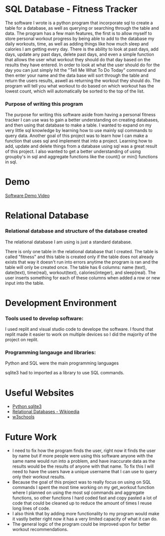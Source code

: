 # SQL Database - Fitness Tracker


The software I wrote is a python program that incorporate sql to create a table for a database, as well as querying or searching through the table and data. The program has a few main features, the first is to allow myself to store personal workout progress by being able to add to the database my daily workouts, time, as well as adding things like how much sleep and calories I am getting every day. There is the ability to look at past days, add days, update any past days, delete past days, and even a simple function that allows the user what workout they should do that day based on the results they have entered. In order to look at what the user should do for the day you can just simply hit the "Tell Me What To Do Today" command and then enter your name and the data base will sort through the table and return the users results, aswell as returning the workout they should do. The program will tell you what workout to do based on which workout has the lowest count, which will automatically be sorted to the top of the list.  

### Purpose of writing this program

The purpose for writing this software aside from having a personal fitness tracker I can use was to gain a better understanding on creating databases, and then using that database to make a table. I wanted to expand on my very little sql knowledge by learning how to use mainly sql commands to query data. Another goal of this project was to learn how I can make a function that uses sql and implement that into a project. Learning how to add, update and delete things from a database using sql was a great result of this project. I also wanted to get a better understanding of using groupby's in sql and aggregate functions like the count() or min() functions in sql. 

# Demo

[Software Demo Video](https://youtu.be/DCB5uuuwEX8)

# Relational Database

### Relational database and structure of the database created

The relational database I am using is just a standard database.

There is only one table in the relational database that I created. The table is called "fitness" and this table is created only if the table does not already exists that way it doesn't run into errors anytime the program is ran and the table will only be created once. The table has 6 columns: name (text), date(text), time(real), workout(text), calories(integer), and sleep(real). The user inserts something for each of these columns when added a row or new input into the table. 

# Development Environment

### Tools used to develop software:

I used replit and visual studio code to develope the software. I found that replit made it easier to work on multiple devices so I did the majority of the project on replit.

### Programming langauge and libraries:

Python and SQL were the main programming languages

sqlite3 had to imported as a library to use SQL commands.

# Useful Websites

* [Python sqlite3](https://docs.python.org/3.8/library/sqlite3.html)
* [Relational Databases - Wikipedia](https://en.wikipedia.org/wiki/Relational_database)
* [w3schools](https://www.w3schools.com/sql/)

# Future Work

* I need to fix how the program finds the user, right now it finds the user by name but if more people were using this software anyone with the same name would run into a problem, and have inaccurate data as the results would be the results of anyone with that name. To fix this I will need to have the users have a unique username that I can use to query only their workout results.
* Because the goal of this project was to really focus on using on SQL commands I spent the most time working on my get_workout function where I planned on using the most sql commands and aggregate functions, so other functions I hard coded fast and copy pasted a lot of code that could be cleaned up to reduce the amount of times I reuse long lines of code.
* I also think that by adding more functionality to my program would make it vastly better right now it has a very limited capacity of what it can do. 
* The general logic of the program could be improved upon for better workout recommendations.
